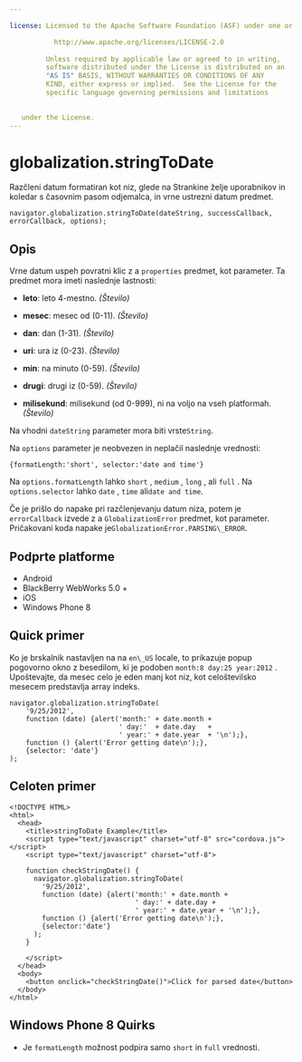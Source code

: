 ```yaml
---

license: Licensed to the Apache Software Foundation (ASF) under one or more contributor license agreements. See the NOTICE file distributed with this work for additional information regarding copyright ownership. The ASF licenses this file to you under the Apache License, Version 2.0 (the "License"); you may not use this file except in compliance with the License. You may obtain a copy of the License at

           http://www.apache.org/licenses/LICENSE-2.0
    
         Unless required by applicable law or agreed to in writing,
         software distributed under the License is distributed on an
         "AS IS" BASIS, WITHOUT WARRANTIES OR CONDITIONS OF ANY
         KIND, either express or implied.  See the License for the
         specific language governing permissions and limitations
    

   under the License.
---
```


# globalization.stringToDate

Razčleni datum formatiran kot niz, glede na Strankine želje uporabnikov in koledar s časovnim pasom odjemalca, in vrne ustrezni datum predmet.

    navigator.globalization.stringToDate(dateString, successCallback, errorCallback, options);
    

## Opis

Vrne datum uspeh povratni klic z a `properties` predmet, kot parameter. Ta predmet mora imeti naslednje lastnosti:

*   **leto**: leto 4-mestno. *(Število)*

*   **mesec**: mesec od (0-11). *(Število)*

*   **dan**: dan (1-31). *(Število)*

*   **uri**: ura iz (0-23). *(Število)*

*   **min**: na minuto (0-59). *(Število)*

*   **drugi**: drugi iz (0-59). *(Število)*

*   **milisekund**: milisekund (od 0-999), ni na voljo na vseh platformah. *(Število)*

Na vhodni `dateString` parameter mora biti vrste`String`.

Na `options` parameter je neobvezen in neplačil naslednje vrednosti:

    {formatLength:'short', selector:'date and time'}
    

Na `options.formatLength` lahko `short` , `medium` , `long` , ali `full` . Na `options.selector` lahko `date` , `time` ali`date and
time`.

Če je prišlo do napake pri razčlenjevanju datum niza, potem je `errorCallback` izvede z a `GlobalizationError` predmet, kot parameter. Pričakovani koda napake je`GlobalizationError.PARSING\_ERROR`.

## Podprte platforme

*   Android
*   BlackBerry WebWorks 5.0 +
*   iOS
*   Windows Phone 8

## Quick primer

Ko je brskalnik nastavljen na na `en\_US` locale, to prikazuje popup pogovorno okno z besedilom, ki je podoben `month:8 day:25 year:2012` . Upoštevajte, da mesec celo je eden manj kot niz, kot celoštevilsko mesecem predstavlja array indeks.

    navigator.globalization.stringToDate(
        '9/25/2012',
        function (date) {alert('month:' + date.month +
                               ' day:'  + date.day   +
                               ' year:' + date.year  + '\n');},
        function () {alert('Error getting date\n');},
        {selector: 'date'}
    );
    

## Celoten primer

    <!DOCTYPE HTML>
    <html>
      <head>
        <title>stringToDate Example</title>
        <script type="text/javascript" charset="utf-8" src="cordova.js"></script>
        <script type="text/javascript" charset="utf-8">
    
        function checkStringDate() {
          navigator.globalization.stringToDate(
            '9/25/2012',
            function (date) {alert('month:' + date.month +
                                   ' day:' + date.day +
                                   ' year:' + date.year + '\n');},
            function () {alert('Error getting date\n');},
            {selector:'date'}
          );
        }
    
        </script>
      </head>
      <body>
        <button onclick="checkStringDate()">Click for parsed date</button>
      </body>
    </html>
    

## Windows Phone 8 Quirks

*   Je `formatLength` možnost podpira samo `short` in `full` vrednosti.